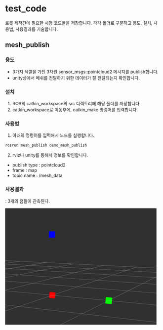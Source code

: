 # test_code

로봇 제작간에 필요한 시험 코드들을 저장합니다. 각각 폴더로 구분하고 용도, 설치, 사용법, 사용결과를 기술합니다.

## mesh_publish 
### 용도 
- 3가지 색깔을 가진 3차원 sensor_msgs::pointcloud2 메시지를 publish합니다.
- unity상에서 메쉬를 전달하기 위한 데이터가 잘 전달되는지 확인합니다.

### 설치
1. ROS의 catkin_workspace의 src 디렉토리에 해당 폴더를 저장합니다. 
2. catkin_workspace로 이동후에, catkin_make 명렁어를 입력합니다.

### 사용법
1. 아래의 명령어를 입력해서 노드를 실행합니다.
```
rosrun mesh_publish demo_mesh_publish
```

2. rviz나 unity를 통해서 정보를 확인합니다. 
- publish type : pointcloud2
- frame : map
- topic name : /mesh_data

### 사용결과
: 3개의 점들이 관측된다.

![rviz_pointcloud3](./imgs/mesh_publish.png)
